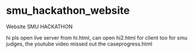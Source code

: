 # smu_hackathon_website
Website SMU HACKATHON

hi pls open live server from hi.html, can  open hi2.html for client too
for smu judges, the youtube video missed out the caseprogress.html
